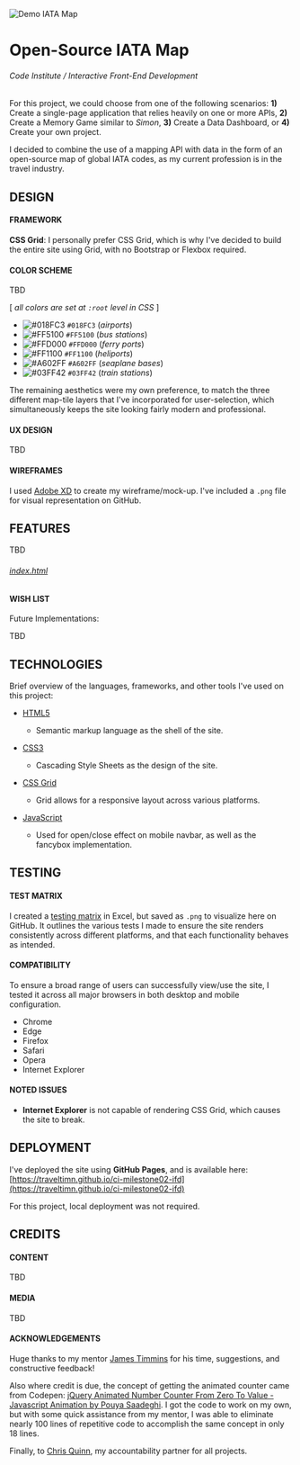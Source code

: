 ![Demo IATA Map](https://github.com/TravelTimN/ci-milestone02-ifd/blob/master/demo.gif)

# Open-Source IATA Map

###### Code Institute / Interactive Front-End Development

For this project, we could choose from one of the following scenarios: **1)** Create a single-page application that relies heavily on one or more APIs, **2)** Create a Memory Game similar to *Simon*, **3)** Create a Data Dashboard, or **4)** Create your own project.

I decided to combine the use of a mapping API with data in the form of an open-source map of global IATA codes, as my current profession is in the travel industry.

## DESIGN

#### FRAMEWORK

**CSS Grid**: I personally prefer CSS Grid, which is why I've decided to build the entire site using Grid, with no Bootstrap or Flexbox required.

#### COLOR SCHEME

TBD

[ *all colors are set at `:root` level in CSS* ]

- ![#018FC3](https://placehold.it/15/018FC3/018FC3) `#018FC3` (*airports*)
- ![#FF5100](https://placehold.it/15/FF5100/FF5100) `#FF5100` (*bus stations*)
- ![#FFD000](https://placehold.it/15/FFD000/FFD000) `#FFD000` (*ferry ports*)
- ![#FF1100](https://placehold.it/15/FF1100/FF1100) `#FF1100` (*heliports*)
- ![#A602FF](https://placehold.it/15/A602FF/A602FF) `#A602FF` (*seaplane bases*)
- ![#03FF42](https://placehold.it/15/03FF42/03FF42) `#03FF42` (*train stations*)

The remaining aesthetics were my own preference, to match the three different map-tile layers that I've incorporated for user-selection, which simultaneously keeps the site looking fairly modern and professional.

#### UX DESIGN

TBD

#### WIREFRAMES

I used [Adobe XD](https://www.adobe.com/ie/products/xd.html) to create my wireframe/mock-up. I've included a `.png` file for visual representation on GitHub.

## FEATURES

TBD

###### [index.html](https://github.com/TravelTimN/ci-milestone02-ifd/blob/master/index.html)


#### WISH LIST

Future Implementations:

TBD

## TECHNOLOGIES

Brief overview of the languages, frameworks, and other tools I've used on this project:

- [HTML5](https://en.wikipedia.org/wiki/HTML5)
    - Semantic markup language as the shell of the site.

- [CSS3](https://en.wikipedia.org/wiki/Cascading_Style_Sheets)
    - Cascading Style Sheets as the design of the site.

- [CSS Grid](https://en.wikipedia.org/wiki/CSS_grid_layout)
    - Grid allows for a responsive layout across various platforms.

- [JavaScript](https://www.javascript.com)
   - Used for open/close effect on mobile navbar, as well as the fancybox implementation.


## TESTING


#### TEST MATRIX

I created a [testing matrix](https://github.com/TravelTimN/ci-milestone02-ifd/blob/master/testing/testing-ci-milestone02-ifd.xlsx) in Excel, but saved as `.png` to visualize here on GitHub. It outlines the various tests I made to ensure the site renders consistently across different platforms, and that each functionality behaves as intended.

#### COMPATIBILITY

To ensure a broad range of users can successfully view/use the site, I tested it across all major browsers in both desktop and mobile configuration.

- Chrome
- Edge
- Firefox
- Safari
- Opera
- Internet Explorer

#### NOTED ISSUES

- **Internet Explorer** is not capable of rendering CSS Grid, which causes the site to break.

## DEPLOYMENT

I've deployed the site using **GitHub Pages**, and is available here: [https://traveltimn.github.io/ci-milestone02-ifd](https://traveltimn.github.io/ci-milestone02-ifd)

For this project, local deployment was not required.

## CREDITS

#### CONTENT

TBD

#### MEDIA

TBD

#### ACKNOWLEDGEMENTS

Huge thanks to my mentor [James Timmins](https://github.com/jhtimmins) for his time, suggestions, and constructive feedback!

Also where credit is due, the concept of getting the animated counter came from Codepen: [jQuery Animated Number Counter From Zero To Value - Javascript Animation by Pouya Saadeghi](https://codepen.io/saadeghi/pen/KdpdoQ). I got the code to work on my own, but with some quick assistance from my mentor, I was able to eliminate nearly 100 lines of repetitive code to accomplish the same concept in only 18 lines.

Finally, to [Chris Quinn](https://github.com/10xOXR), my accountability partner for all projects.